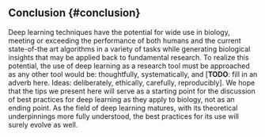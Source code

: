 ## Conclusion {#conclusion}

Deep learning techniques have the potential for wide use in biology, meeting or exceeding the performance of both humans and the current state-of-the art algorithms in a variety of tasks while generating biological insights that may be applied back to fundamental research. 
To realize this potential, the use of deep learning as a research tool must be approached as any other tool would be: thoughtfully, systematically, and [**TODO**: fill in an adverb here. Ideas: deliberately, ethically, carefully, reproducibly].
We hope that the tips we present here will serve as a starting point for the discussion of best practices for deep learning as they apply to biology, not as an ending point.
As the field of deep learning matures, with its theoretical underpinnings more fully understood, the best practices for its use will surely evolve as well.
